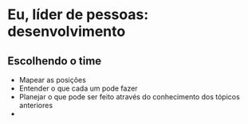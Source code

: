 # Eu, líder de pessoas: desenvolvimento

## Escolhendo o time

- Mapear as posições
- Entender o que cada um pode fazer
- Planejar o que pode ser feito através do conhecimento dos tópicos anteriores
- 
<!--stackedit_data:
eyJoaXN0b3J5IjpbLTEzOTY0NDY5ODddfQ==
-->
